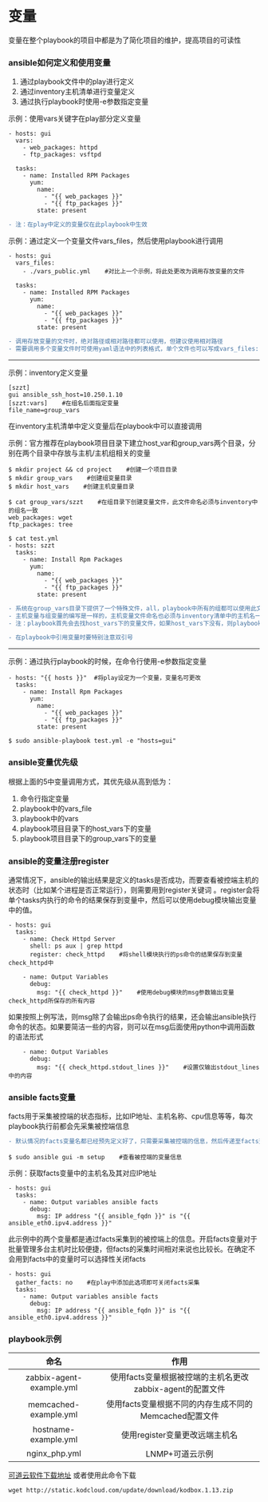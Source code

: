 变量 
====
变量在整个playbook的项目中都是为了简化项目的维护，提高项目的可读性

### ansible如何定义和使用变量
1. 通过playbook文件中的play进行定义
2. 通过inventory主机清单进行变量定义
3. 通过执行playbook时使用-e参数指定变量

示例：使用vars关键字在play部分定义变量
```shell
- hosts: gui
  vars:
    - web_packages: httpd
    - ftp_packages: vsftpd

  tasks:
    - name: Installed RPM Packages
      yum:
        name: 
          - "{{ web_packages }}"
          - "{{ ftp_packages }}"
        state: present
```
```diff
- 注：在play中定义的变量仅在此playbook中生效
```

示例：通过定义一个变量文件vars_files，然后使用playbook进行调用
```shell
- hosts: gui
  vars_files: 
    - ./vars_public.yml    #对比上一个示例，将此处更改为调用存放变量的文件

  tasks:
    - name: Installed RPM Packages
      yum: 
        name: 
          - "{{ web_packages }}"
          - "{{ ftp_packages }}"
        state: present
```
```diff
- 调用存放变量的文件时，绝对路径或相对路径都可以使用，但建议使用相对路径
- 需要调用多个变量文件时可使用yaml语法中的列表格式，单个文件也可以写成vars_files: ./vars_public.yml的形式
```

---

示例：inventory定义变量
```shell
[szzt]
gui ansible_ssh_host=10.250.1.10
[szzt:vars]    #在组名后面指定变量
file_name=group_vars
```
在inventory主机清单中定义变量后在playbook中可以直接调用 <br />

示例：官方推荐在playbook项目目录下建立host_var和group_vars两个目录，分别在两个目录中存放与主机/主机组相关的变量
```shell
$ mkdir project && cd project    #创建一个项目目录
$ mkdir group_vars    #创建组变量目录
$ mkdir host_vars    #创建主机变量目录

$ cat group_vars/szzt    #在组目录下创建变量文件，此文件命名必须与inventory中的组名一致
web_packages: wget
ftp_packages: tree

$ cat test.yml 
- hosts: szzt
  tasks: 
    - name: Install Rpm Packages
      yum: 
        name: 
          - "{{ web_packages }}"
          - "{{ ftp_packages }}"
        state: present
```
```diff
- 系统在group_vars目录下提供了一个特殊文件，all，playbook中所有的组都可以使用此文件中的变量
- 主机变量与组变量的编写是一样的，主机变量文件命名也必须与inventory清单中的主机名一致
- 注：playbook首先会去找host_vars下的变量文件，如果host_vars下没有，则playbook会继续找本IP所归属的group_vars下的变量，如果也没有，则playbook会找到all文件，如果all文件也没有，则报错

- 在playbook中引用变量时要特别注意双引号
```

---

示例：通过执行playbook的时候，在命令行使用-e参数指定变量
```shell
- hosts: "{{ hosts }}"  #将play设定为一个变量，变量名可更改
  tasks: 
    - name: Install Rpm Packages
      yum: 
        name: 
          - "{{ web_packages }}"
          - "{{ ftp_packages }}"
        state: present

$ sudo ansible-playbook test.yml -e "hosts=gui"
```
### ansible变量优先级
根据上面的5中变量调用方式，其优先级从高到低为：
1. 命令行指定变量
2. playbook中的vars_file
3. playbook中的vars
4. playbook项目目录下的host_vars下的变量
5. playbook项目目录下的group_vars下的变量

### ansible的变量注册register
通常情况下，ansible的输出结果是定义的tasks是否成功，而要查看被控端主机的状态时（比如某个进程是否正常运行），则需要用到register关键词
。register会将单个tasks内执行的命令的结果保存到变量中，然后可以使用debug模块输出变量中的值。
```shell
- hosts: gui
  tasks: 
    - name: Check Httpd Server
      shell: ps aux | grep httpd
      register: check_httpd    #将shell模块执行的ps命令的结果保存到变量check_httpd中

    - name: Output Variables
      debug: 
        msg: "{{ check_httpd }}"    #使用debug模块的msg参数输出变量check_httpd所保存的所有内容
```
如果按照上例写法，则msg除了会输出ps命令执行的结果，还会输出ansible执行命令的状态。如果要简洁一些的内容，则可以在msg后面使用python中调用函数的语法形式
```shell
    - name: Output Variables
      debug: 
        msg: "{{ check_httpd.stdout_lines }}"    #设置仅输出stdout_lines中的内容
```

### ansible facts变量
facts用于采集被控端的状态指标，比如IP地址、主机名称、cpu信息等等，每次playbook执行前都会先采集被控端信息
```diff
- 默认情况的facts变量名都已经预先定义好了，只需要采集被控端的信息，然后传递至facts变量即可
```
```shell
$ sudo ansible gui -m setup    #查看被控端的变量信息
```
示例：获取facts变量中的主机名及其对应IP地址
```shell
- hosts: gui
  tasks: 
    - name: Output variables ansible facts
      debug: 
        msg: IP address "{{ ansible_fqdn }}" is "{{ ansible_eth0.ipv4.address }}"
```
此示例中的两个变量都是通过facts采集到的被控端上的信息。开启facts变量对于批量管理多台主机时比较便捷，但facts的采集时间相对来说也比较长。在确定不会用到facts中的变量时可以选择性关闭facts
```shell
- hosts: gui
  gather_facts: no    #在play中添加此选项即可关闭facts采集
  tasks:
    - name: Output variables ansible facts
      debug:
        msg: IP address "{{ ansible_fqdn }}" is "{{ ansible_eth0.ipv4.address }}"
```

### playbook示例
命名|作用
:-:|:-:
zabbix-agent-example.yml|使用facts变量根据被控端的主机名更改zabbix-agent的配置文件
memcached-example.yml|使用facts变量根据不同的内存生成不同的Memcached配置文件
hostname-example.yml|使用register变量更改远端主机名
nginx_php.yml|LNMP+可道云示例

[可道云软件下载地址](https://kodcloud.com/download/)
或者使用此命令下载
```shell
wget http://static.kodcloud.com/update/download/kodbox.1.13.zip
```